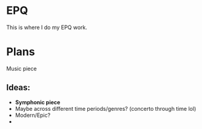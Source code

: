 # EPQ
This is where I do my EPQ work.

# Plans
Music piece

## Ideas:
 * __Symphonic piece__
 * Maybe across different time periods/genres? (concerto through time lol)
 * Modern/Epic?
 * 